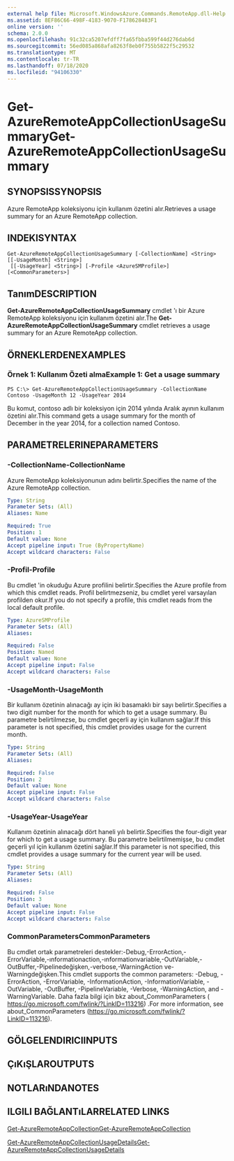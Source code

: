 ```yaml
---
external help file: Microsoft.WindowsAzure.Commands.RemoteApp.dll-Help.xml
ms.assetid: 8EF86C66-498F-4183-9070-F178628483F1
online version: ''
schema: 2.0.0
ms.openlocfilehash: 91c32ca5207efdff7fa65fbba599f44d276dab6d
ms.sourcegitcommit: 56ed085a868afa8263f8eb0f755b5822f5c29532
ms.translationtype: MT
ms.contentlocale: tr-TR
ms.lasthandoff: 07/18/2020
ms.locfileid: "94106330"
---
```

# <span data-ttu-id="28bb1-101">Get-AzureRemoteAppCollectionUsageSummary</span><span class="sxs-lookup"><span data-stu-id="28bb1-101">Get-AzureRemoteAppCollectionUsageSummary</span></span>

## <span data-ttu-id="28bb1-102">SYNOPSIS</span><span class="sxs-lookup"><span data-stu-id="28bb1-102">SYNOPSIS</span></span>
<span data-ttu-id="28bb1-103">Azure RemoteApp koleksiyonu için kullanım özetini alır.</span><span class="sxs-lookup"><span data-stu-id="28bb1-103">Retrieves a usage summary for an Azure RemoteApp collection.</span></span>

## <span data-ttu-id="28bb1-104">INDEKI</span><span class="sxs-lookup"><span data-stu-id="28bb1-104">SYNTAX</span></span>

```
Get-AzureRemoteAppCollectionUsageSummary [-CollectionName] <String> [[-UsageMonth] <String>]
 [[-UsageYear] <String>] [-Profile <AzureSMProfile>] [<CommonParameters>]
```

## <span data-ttu-id="28bb1-105">Tanım</span><span class="sxs-lookup"><span data-stu-id="28bb1-105">DESCRIPTION</span></span>
<span data-ttu-id="28bb1-106">**Get-AzureRemoteAppCollectionUsageSummary** cmdlet 'ı bir Azure RemoteApp koleksiyonu için kullanım özetini alır.</span><span class="sxs-lookup"><span data-stu-id="28bb1-106">The **Get-AzureRemoteAppCollectionUsageSummary** cmdlet retrieves a usage summary for an Azure RemoteApp collection.</span></span>

## <span data-ttu-id="28bb1-107">ÖRNEKLERDEN</span><span class="sxs-lookup"><span data-stu-id="28bb1-107">EXAMPLES</span></span>

### <span data-ttu-id="28bb1-108">Örnek 1: Kullanım Özeti alma</span><span class="sxs-lookup"><span data-stu-id="28bb1-108">Example 1: Get a usage summary</span></span>
```
PS C:\> Get-AzureRemoteAppCollectionUsageSummary -CollectionName Contoso -UsageMonth 12 -UsageYear 2014
```

<span data-ttu-id="28bb1-109">Bu komut, contoso adlı bir koleksiyon için 2014 yılında Aralık ayının kullanım özetini alır.</span><span class="sxs-lookup"><span data-stu-id="28bb1-109">This command gets a usage summary for the month of December in the year 2014, for a collection named Contoso.</span></span>

## <span data-ttu-id="28bb1-110">PARAMETRELERINE</span><span class="sxs-lookup"><span data-stu-id="28bb1-110">PARAMETERS</span></span>

### <span data-ttu-id="28bb1-111">-CollectionName</span><span class="sxs-lookup"><span data-stu-id="28bb1-111">-CollectionName</span></span>
<span data-ttu-id="28bb1-112">Azure RemoteApp koleksiyonunun adını belirtir.</span><span class="sxs-lookup"><span data-stu-id="28bb1-112">Specifies the name of the Azure RemoteApp collection.</span></span>

```yaml
Type: String
Parameter Sets: (All)
Aliases: Name

Required: True
Position: 1
Default value: None
Accept pipeline input: True (ByPropertyName)
Accept wildcard characters: False
```

### <span data-ttu-id="28bb1-113">-Profil</span><span class="sxs-lookup"><span data-stu-id="28bb1-113">-Profile</span></span>
<span data-ttu-id="28bb1-114">Bu cmdlet 'in okuduğu Azure profilini belirtir.</span><span class="sxs-lookup"><span data-stu-id="28bb1-114">Specifies the Azure profile from which this cmdlet reads.</span></span>
<span data-ttu-id="28bb1-115">Profil belirtmezseniz, bu cmdlet yerel varsayılan profilden okur.</span><span class="sxs-lookup"><span data-stu-id="28bb1-115">If you do not specify a profile, this cmdlet reads from the local default profile.</span></span>

```yaml
Type: AzureSMProfile
Parameter Sets: (All)
Aliases: 

Required: False
Position: Named
Default value: None
Accept pipeline input: False
Accept wildcard characters: False
```

### <span data-ttu-id="28bb1-116">-UsageMonth</span><span class="sxs-lookup"><span data-stu-id="28bb1-116">-UsageMonth</span></span>
<span data-ttu-id="28bb1-117">Bir kullanım özetinin alınacağı ay için iki basamaklı bir sayı belirtir.</span><span class="sxs-lookup"><span data-stu-id="28bb1-117">Specifies a two digit number for the month for which to get a usage summary.</span></span>
<span data-ttu-id="28bb1-118">Bu parametre belirtilmezse, bu cmdlet geçerli ay için kullanım sağlar.</span><span class="sxs-lookup"><span data-stu-id="28bb1-118">If this parameter is not specified, this cmdlet provides usage for the current month.</span></span>

```yaml
Type: String
Parameter Sets: (All)
Aliases: 

Required: False
Position: 2
Default value: None
Accept pipeline input: False
Accept wildcard characters: False
```

### <span data-ttu-id="28bb1-119">-UsageYear</span><span class="sxs-lookup"><span data-stu-id="28bb1-119">-UsageYear</span></span>
<span data-ttu-id="28bb1-120">Kullanım özetinin alınacağı dört haneli yılı belirtir.</span><span class="sxs-lookup"><span data-stu-id="28bb1-120">Specifies the four-digit year for which to get a usage summary.</span></span>
<span data-ttu-id="28bb1-121">Bu parametre belirtilmemişse, bu cmdlet geçerli yıl için kullanım özetini sağlar.</span><span class="sxs-lookup"><span data-stu-id="28bb1-121">If this parameter is not specified, this cmdlet provides a usage summary for the current year will be used.</span></span>

```yaml
Type: String
Parameter Sets: (All)
Aliases: 

Required: False
Position: 3
Default value: None
Accept pipeline input: False
Accept wildcard characters: False
```

### <span data-ttu-id="28bb1-122">CommonParameters</span><span class="sxs-lookup"><span data-stu-id="28bb1-122">CommonParameters</span></span>
<span data-ttu-id="28bb1-123">Bu cmdlet ortak parametreleri destekler:-Debug,-ErrorAction,-ErrorVariable,-ınformationaction,-ınformationvariable,-OutVariable,-OutBuffer,-Pipelinedeğişken,-verbose,-WarningAction ve-Warningdeğişken.</span><span class="sxs-lookup"><span data-stu-id="28bb1-123">This cmdlet supports the common parameters: -Debug, -ErrorAction, -ErrorVariable, -InformationAction, -InformationVariable, -OutVariable, -OutBuffer, -PipelineVariable, -Verbose, -WarningAction, and -WarningVariable.</span></span> <span data-ttu-id="28bb1-124">Daha fazla bilgi için bkz about_CommonParameters ( https://go.microsoft.com/fwlink/?LinkID=113216) .</span><span class="sxs-lookup"><span data-stu-id="28bb1-124">For more information, see about_CommonParameters (https://go.microsoft.com/fwlink/?LinkID=113216).</span></span>

## <span data-ttu-id="28bb1-125">GÖLGELENDIRICI</span><span class="sxs-lookup"><span data-stu-id="28bb1-125">INPUTS</span></span>

## <span data-ttu-id="28bb1-126">ÇıKıŞLAR</span><span class="sxs-lookup"><span data-stu-id="28bb1-126">OUTPUTS</span></span>

## <span data-ttu-id="28bb1-127">NOTLARıNDA</span><span class="sxs-lookup"><span data-stu-id="28bb1-127">NOTES</span></span>

## <span data-ttu-id="28bb1-128">ILGILI BAĞLANTıLAR</span><span class="sxs-lookup"><span data-stu-id="28bb1-128">RELATED LINKS</span></span>

[<span data-ttu-id="28bb1-129">Get-AzureRemoteAppCollection</span><span class="sxs-lookup"><span data-stu-id="28bb1-129">Get-AzureRemoteAppCollection</span></span>](./Get-AzureRemoteAppCollection.md)

[<span data-ttu-id="28bb1-130">Get-AzureRemoteAppCollectionUsageDetails</span><span class="sxs-lookup"><span data-stu-id="28bb1-130">Get-AzureRemoteAppCollectionUsageDetails</span></span>](./Get-AzureRemoteAppCollectionUsageDetails.md)


